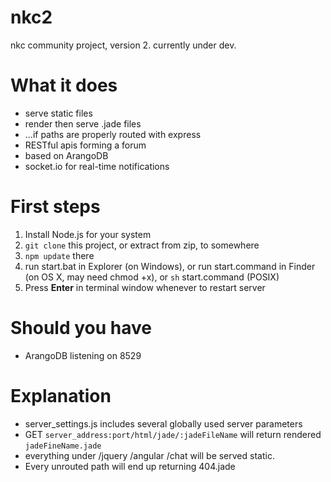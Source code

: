 # nkc2
nkc community project, version 2.
currently under dev.

# What it does
- serve static files
- render then serve .jade files
- ...if paths are properly routed with express
- RESTful apis forming a forum
- based on ArangoDB
- socket.io for real-time notifications

# First steps
  1. Install Node.js for your system
  2. `git clone` this project, or extract from zip, to somewhere
  3. `npm update` there
  4. run start.bat in Explorer (on Windows), or run start.command in Finder (on OS X, may need chmod +x), or `sh` start.command (POSIX)
  5. Press **Enter** in terminal window whenever to restart server

# Should you have
- ArangoDB listening on 8529

# Explanation
- server_settings.js includes several globally used server parameters
- GET `server_address:port/html/jade/:jadeFileName` will return rendered `jadeFineName.jade`
- everything under /jquery /angular /chat will be served static.
- Every unrouted path will end up returning 404.jade
